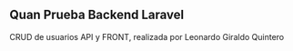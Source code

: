 
## Quan Prueba Backend Laravel

CRUD de usuarios API y FRONT, realizada por Leonardo Giraldo Quintero